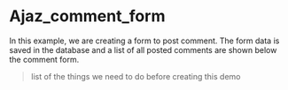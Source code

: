 # Ajaz_comment_form
In this example, we are creating a form to post comment. The form data is saved in the database and a list of all posted comments are shown below the comment form.

> list of the things we need to do before creating this demo
